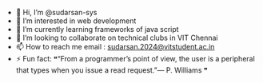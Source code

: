 - 👋 Hi, I’m @sudarsan-sys
- 👀 I’m interested in web development
- 🌱 I’m currently learning frameworks of java script
- 💞️ I’m looking to collaborate on technical clubs in VIT Chennai
- 📫 How to reach me email : sudarsan.2024@vitstudent.ac.in
- ⚡ Fun fact: ❝“From a programmer’s point of view, the user is a peripheral that types when you issue a read request.”— P. Williams ❞

<!---
sudarsan-sys/sudarsan-sys is a ✨ special ✨ repository because its `README.md` (this file) appears on your GitHub profile.
You can click the Preview link to take a look at your changes.
--->
